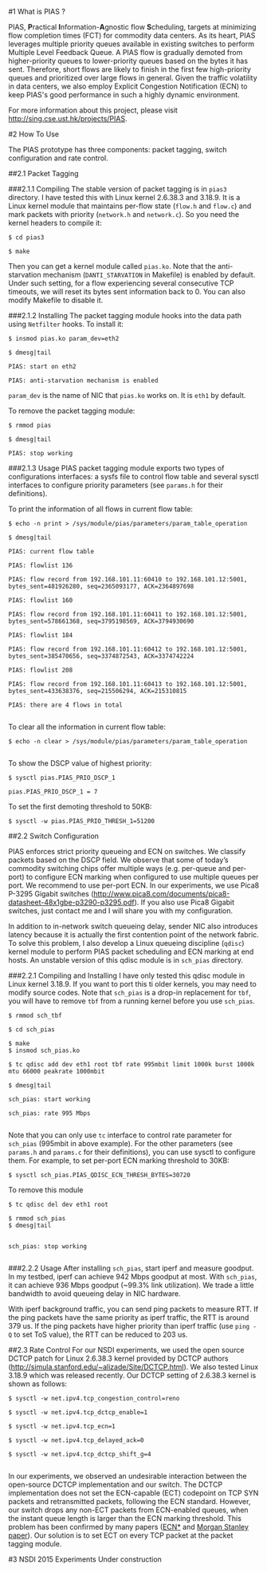 #1 What is PIAS ?

PIAS, <strong>P</strong>ractical <strong>I</strong>nformation-<strong>A</strong>gnostic flow <strong>S</strong>cheduling, targets at minimizing flow completion times (FCT) for commodity data centers. As its heart, PIAS leverages multiple priority queues available in existing switches to perform Multiple Level Feedback Queue. A PIAS flow is gradually demoted from higher-priority queues to lower-priority queues based on the bytes it has sent. Therefore, short flows are likely to finish in the first few high-priority queues and prioritized over large flows in general. Given the traffic volatility in data centers, we also employ Explicit Congestion Notification (ECN) to keep PIAS's good performance in such a highly dynamic environment. 

For more information about this project, please visit <http://sing.cse.ust.hk/projects/PIAS>.

#2 How To Use

The PIAS prototype has three components: packet tagging, switch configuration and rate control.

##2.1 Packet Tagging 

###2.1.1 Compiling
The stable version of packet tagging is in `pias3` directory. I have tested this with Linux kernel 2.6.38.3 and 3.18.9. It is a Linux kernel module that maintains per-flow state (`flow.h` and `flow.c`) and mark packets with priority (`network.h` and `network.c`). So you need the kernel headers to compile it:  

<pre><code>$ cd pias3<br/>
$ make</code></pre>

Then you can get a kernel module called `pias.ko`. Note that the anti-starvation mechanism (`DANTI_STARVATION` in Makefile) is enabled by default. Under such setting, for a flow experiencing several consecutive TCP timeouts, we will reset its bytes sent information back to 0. You can also modify Makefile to disable it. 

###2.1.2 Installing 
The packet tagging module hooks into the data path using `Netfilter` hooks. To install it:
<pre><code>$ insmod pias.ko param_dev=eth2<br/>
$ dmesg|tail<br/>
PIAS: start on eth2<br/>
PIAS: anti-starvation mechanism is enabled
</code></pre>

`param_dev` is the name of NIC that `pias.ko` works on. It is `eth1` by default.

To remove the packet tagging module:
<pre><code>$ rmmod pias<br/>
$ dmesg|tail<br/>
PIAS: stop working
</code></pre>

###2.1.3 Usage
PIAS packet tagging module exports two types of configurations interfaces: a sysfs file to control flow table and several sysctl interfaces to configure priority parameters (see `params.h` for their definitions).

To print the information of all flows in current flow table:
<pre><code>$ echo -n print > /sys/module/pias/parameters/param_table_operation<br/>
$ dmesg|tail<br/>
PIAS: current flow table<br/>
PIAS: flowlist 136<br/>
PIAS: flow record from 192.168.101.11:60410 to 192.168.101.12:5001, bytes_sent=481926280, seq=2365093177, ACK=2364897698<br/>
PIAS: flowlist 160<br/>
PIAS: flow record from 192.168.101.11:60411 to 192.168.101.12:5001, bytes_sent=578661368, seq=3795198569, ACK=3794930690<br/>
PIAS: flowlist 184<br/>
PIAS: flow record from 192.168.101.11:60412 to 192.168.101.12:5001, bytes_sent=385470656, seq=3374872543, ACK=3374742224<br/>
PIAS: flowlist 208<br/>
PIAS: flow record from 192.168.101.11:60413 to 192.168.101.12:5001, bytes_sent=433638376, seq=215506294, ACK=215310815<br/>
PIAS: there are 4 flows in total<br/>
</code></pre>

To clear all the information in current flow table:
<pre><code>$ echo -n clear > /sys/module/pias/parameters/param_table_operation<br/>
</code></pre>

To show the DSCP value of highest priority:
<pre><code>$ sysctl pias.PIAS_PRIO_DSCP_1<br/>
pias.PIAS_PRIO_DSCP_1 = 7
</code></pre>

To set the first demoting threshold to 50KB:
<pre><code>$ sysctl -w pias.PIAS_PRIO_THRESH_1=51200
</code></pre>

##2.2 Switch Configuration

PIAS enforces strict priority queueing and ECN on switches. We classify packets based on the DSCP field. We observe that some of today’s commodity switching chips offer multiple ways (e.g. per-queue and per-port) to configure ECN marking when configured to use multiple queues per port. We recommend to use per-port ECN. In our experiments, we use Pica8 P-3295 Gigabit switches (<http://www.pica8.com/documents/pica8-datasheet-48x1gbe-p3290-p3295.pdf>). If you also use Pica8 Gigabit switches, just contact me and I will share you with my configuration.

In addition to in-network switch queueing delay, sender NIC also introduces latency because it is actually the first contention point of the network fabric. To solve this problem, I also develop a Linux queueing discipline (`qdisc`) kernel module to perform PIAS packet scheduling and ECN marking at end hosts. An unstable version of this qdisc module is in `sch_pias` directory.   

###2.2.1 Compiling and Installing
I have only tested this qdisc module in Linux kernel 3.18.9. If you want to port this ti older kernels, you may need to modify source codes. Note that `sch_pias` is a drop-in replacement for `tbf`, you will have to remove `tbf` from a running kernel before you use `sch_pias`. 

<pre><code>$ rmmod sch_tbf<br/>
$ cd sch_pias<br/>
$ make
$ insmod sch_pias.ko<br/>
$ tc qdisc add dev eth1 root tbf rate 995mbit limit 1000k burst 1000k mtu 66000 peakrate 1000mbit<br/>
$ dmesg|tail<br/>
sch_pias: start working<br/>
sch_pias: rate 995 Mbps<br/>
</code></pre>

Note that you can only use `tc` interface to control rate parameter for `sch_pias` (995mbit in above example). For the other parameters (see `params.h` and `params.c` for their definitions), you can use sysctl to configure them. For example, to set per-port ECN marking threshold to 30KB:

<pre><code>$ sysctl sch_pias.PIAS_QDISC_ECN_THRESH_BYTES=30720
</code></pre>

To remove this module
<pre><code>$ tc qdisc del dev eth1 root<br/>
$ rmmod sch_pias
$ dmesg|tail<br/><br/>
sch_pias: stop working<br/>
</code></pre>

###2.2.2 Usage
After installing `sch_pias`, start iperf and measure goodput. In my testbed, iperf can achieve 942 Mbps goodput at most. With `sch_pias`, it can achieve 936 Mbps goodput (~99.3% link utilization). We trade a little bandwidth to avoid queueing delay in NIC hardware.  

With iperf background traffic, you can send ping packets to measure RTT. If the ping packets have the same priority as iperf traffic, the RTT is around 379 us. If the ping packets have higher priority than iperf traffic (use `ping -Q` to set ToS value), the RTT can be reduced to 203 us.   

##2.3 Rate Control
For our NSDI experiments, we used the open source DCTCP patch for Linux 2.6.38.3 kernel provided by DCTCP authors (<http://simula.stanford.edu/~alizade/Site/DCTCP.html>). We also tested Linux 3.18.9 which was released recently. Our DCTCP setting of 2.6.38.3 kernel is shown as follows:
<pre><code>$ sysctl -w net.ipv4.tcp_congestion_control=reno<br/>   
$ sysctl -w net.ipv4.tcp_dctcp_enable=1<br/>            
$ sysctl -w net.ipv4.tcp_ecn=1<br/>                     
$ sysctl -w net.ipv4.tcp_delayed_ack=0<br/>             
$ sysctl -w net.ipv4.tcp_dctcp_shift_g=4 <br/>  
</code></pre>

In our experiments, we observed an undesirable interaction between the open-source DCTCP implementation and our switch. The DCTCP implementation does not set the ECN-capable (ECT) codepoint on TCP SYN packets and retransmitted packets, following the ECN standard. However, our switch drops any non-ECT packets from ECN-enabled queues, when the instant queue length is larger than the ECN marking threshold. This problem has been confirmed by many papers (<a href="http://research.microsoft.com/pubs/175520/conext20-wu.pdf">ECN*</a> and <a href="https://www.usenix.org/conference/nsdi15/technical-sessions/presentation/judd">Morgan Stanley paper</a>). Our solution is to set ECT on every TCP packet at the packet tagging module.

#3 NSDI 2015 Experiments
Under construction

